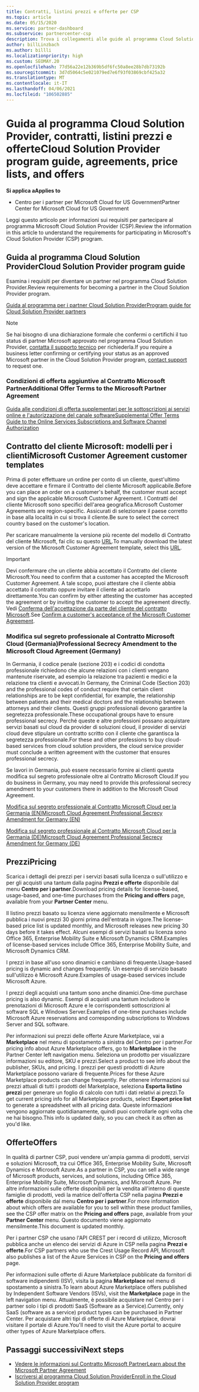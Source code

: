 ```yaml
---
title: Contratti, listini prezzi e offerte per CSP
ms.topic: article
ms.date: 05/15/2020
ms.service: partner-dashboard
ms.subservice: partnercenter-csp
description: Trova i collegamenti alle guide al programma Cloud Solution Provider, ai contratti per i partner, ai contratti per i clienti, ai listini prezzi e alle offerte.
author: billLinzbach
ms.author: billli
ms.localizationpriority: high
ms.custom: SEOMAY.20
ms.openlocfilehash: 77d56a22e12b369b5df6fc50a8ee28b7db73192b
ms.sourcegitcommit: 3d7d5064c5e021079ed7e6f93f03869cbf425a32
ms.translationtype: MT
ms.contentlocale: it-IT
ms.lasthandoff: 04/06/2021
ms.locfileid: "106502885"
---
```

# <a name="cloud-solution-provider-program-guide-agreements-price-lists-and-offers"></a><span data-ttu-id="ca2c1-103">Guida al programma Cloud Solution Provider, contratti, listini prezzi e offerte</span><span class="sxs-lookup"><span data-stu-id="ca2c1-103">Cloud Solution Provider program guide, agreements, price lists, and offers</span></span>

<span data-ttu-id="ca2c1-104">**Si applica a**</span><span class="sxs-lookup"><span data-stu-id="ca2c1-104">**Applies to**</span></span>

- <span data-ttu-id="ca2c1-105">Centro per i partner per Microsoft Cloud for US Government</span><span class="sxs-lookup"><span data-stu-id="ca2c1-105">Partner Center for Microsoft Cloud for US Government</span></span>


<span data-ttu-id="ca2c1-106">Leggi questo articolo per informazioni sui requisiti per partecipare al programma Microsoft Cloud Solution Provider (CSP).</span><span class="sxs-lookup"><span data-stu-id="ca2c1-106">Review the information in this article to understand the requirements for participating in Microsoft's Cloud Solution Provider (CSP) program.</span></span>

## <a name="cloud-solution-provider-program-guide"></a><span data-ttu-id="ca2c1-107">Guida al programma Cloud Solution Provider</span><span class="sxs-lookup"><span data-stu-id="ca2c1-107">Cloud Solution Provider program guide</span></span>

<span data-ttu-id="ca2c1-108">Esamina i requisiti per diventare un partner nel programma Cloud Solution Provider.</span><span class="sxs-lookup"><span data-stu-id="ca2c1-108">Review requirements for becoming a partner in the Cloud Solution Provider program.</span></span>

[<span data-ttu-id="ca2c1-109">Guida al programma per i partner Cloud Solution Provider</span><span class="sxs-lookup"><span data-stu-id="ca2c1-109">Program guide for Cloud Solution Provider partners</span></span>](https://go.microsoft.com/fwlink/p/?LinkId=617100)

>[!Note]
><span data-ttu-id="ca2c1-110">Se hai bisogno di una dichiarazione formale che confermi o certifichi il tuo status di partner Microsoft approvato nel programma Cloud Solution Provider, [contatta il supporto tecnico](https://partner.microsoft.com/pcv/servicerequests/create) per richiederla.</span><span class="sxs-lookup"><span data-stu-id="ca2c1-110">If you require a business letter confirming or certifying your status as an approved Microsoft partner in the Cloud Solution Provider program, [contact support](https://partner.microsoft.com/pcv/servicerequests/create) to request one.</span></span>

### <a name="additional-offer-terms-to-the-microsoft-partner-agreement"></a><span data-ttu-id="ca2c1-111">Condizioni di offerta aggiuntive al Contratto Microsoft Partner</span><span class="sxs-lookup"><span data-stu-id="ca2c1-111">Additional Offer Terms to the Microsoft Partner Agreement</span></span>

[<span data-ttu-id="ca2c1-112">Guida alle condizioni di offerta supplementari per le sottoscrizioni ai servizi online e l'autorizzazione del canale software</span><span class="sxs-lookup"><span data-stu-id="ca2c1-112">Supplemental Offer Terms Guide to the Online Services Subscriptions and Software Channel Authorization</span></span>](https://query.prod.cms.rt.microsoft.com/cms/api/am/binary/RE3NOo7)

## <a name="microsoft-customer-agreement-customer-templates"></a><span data-ttu-id="ca2c1-113">Contratto del cliente Microsoft: modelli per i clienti</span><span class="sxs-lookup"><span data-stu-id="ca2c1-113">Microsoft Customer Agreement customer templates</span></span>

<span data-ttu-id="ca2c1-114">Prima di poter effettuare un ordine per conto di un cliente, quest'ultimo deve accettare e firmare il Contratto del cliente Microsoft applicabile.</span><span class="sxs-lookup"><span data-stu-id="ca2c1-114">Before you can place an order on a customer's behalf, the customer must accept and sign the applicable Microsoft Customer Agreement.</span></span> <span data-ttu-id="ca2c1-115">I Contratti del cliente Microsoft sono specifici dell'area geografica.</span><span class="sxs-lookup"><span data-stu-id="ca2c1-115">Microsoft Customer Agreements are region-specific.</span></span> <span data-ttu-id="ca2c1-116">Assicurati di selezionare il paese corretto in base alla località in cui si trova il cliente.</span><span class="sxs-lookup"><span data-stu-id="ca2c1-116">Be sure to select the correct country based on the customer's location.</span></span>

<span data-ttu-id="ca2c1-117">Per scaricare manualmente la versione più recente del modello di Contratto del cliente Microsoft, fai clic su questo [URL](https://aka.ms/customeragreement).</span><span class="sxs-lookup"><span data-stu-id="ca2c1-117">To manually download the latest version of the Microsoft Customer Agreement template, select this [URL](https://aka.ms/customeragreement).</span></span>

>[!IMPORTANT]
><span data-ttu-id="ca2c1-118">Devi confermare che un cliente abbia accettato il Contratto del cliente Microsoft.</span><span class="sxs-lookup"><span data-stu-id="ca2c1-118">You need to confirm that a customer has accepted the Microsoft Customer Agreement.</span></span> <span data-ttu-id="ca2c1-119">A tale scopo, puoi attestare che il cliente abbia accettato il contratto oppure invitare il cliente ad accettarlo direttamente.</span><span class="sxs-lookup"><span data-stu-id="ca2c1-119">You can confirm by either attesting the customer has accepted the agreement or by inviting the customer to accept the agreement directly.</span></span> <span data-ttu-id="ca2c1-120">Vedi [Conferma dell'accettazione da parte del cliente del contratto Microsoft](confirm-customer-agreement.md).</span><span class="sxs-lookup"><span data-stu-id="ca2c1-120">See [Confirm a customer's acceptance of the Microsoft Customer Agreement](confirm-customer-agreement.md).</span></span>

### <a name="professional-secrecy-amendment-to-the-microsoft-cloud-agreement-germany"></a><span data-ttu-id="ca2c1-121">Modifica sul segreto professionale al Contratto Microsoft Cloud (Germania)</span><span class="sxs-lookup"><span data-stu-id="ca2c1-121">Professional Secrecy Amendment to the Microsoft Cloud Agreement (Germany)</span></span>

<span data-ttu-id="ca2c1-122">In Germania, il codice penale (sezione 203) e i codici di condotta professionale richiedono che alcune relazioni con i clienti vengano mantenute riservate, ad esempio la relazione tra pazienti e medici e la relazione tra clienti e avvocati.</span><span class="sxs-lookup"><span data-stu-id="ca2c1-122">In Germany, the Criminal Code (Section 203) and the professional codes of conduct require that certain client relationships are to be kept confidential, for example, the relationship between patients and their medical doctors and the relationship between attorneys and their clients.</span></span> <span data-ttu-id="ca2c1-123">Questi gruppi professionali devono garantire la segretezza professionale.</span><span class="sxs-lookup"><span data-stu-id="ca2c1-123">These occupational groups have to ensure professional secrecy.</span></span> <span data-ttu-id="ca2c1-124">Perché queste e altre professioni possano acquistare servizi basati sul cloud da provider di soluzioni cloud, il provider di servizi cloud deve stipulare un contratto scritto con il cliente che garantisca la segretezza professionale.</span><span class="sxs-lookup"><span data-stu-id="ca2c1-124">For these and other professions to buy cloud-based services from cloud solution providers, the cloud service provider must conclude a written agreement with the customer that ensures professional secrecy.</span></span>

<span data-ttu-id="ca2c1-125">Se lavori in Germania, può essere necessario fornire ai clienti questa modifica sul segreto professionale oltre al Contratto Microsoft Cloud.</span><span class="sxs-lookup"><span data-stu-id="ca2c1-125">If you do business in Germany, you may need to provide this professional secrecy amendment to your customers there in addition to the Microsoft Cloud Agreement.</span></span>

[<span data-ttu-id="ca2c1-126">Modifica sul segreto professionale al Contratto Microsoft Cloud per la Germania (EN)</span><span class="sxs-lookup"><span data-stu-id="ca2c1-126">Microsoft Cloud Agreement Professional Secrecy Amendment for Germany (EN)</span></span>](https://go.microsoft.com/fwlink/?linkid=2030827&clcid=0x409)

[<span data-ttu-id="ca2c1-127">Modifica sul segreto professionale al Contratto Microsoft Cloud per la Germania (DE)</span><span class="sxs-lookup"><span data-stu-id="ca2c1-127">Microsoft Cloud Agreement Professional Secrecy Amendment for Germany (DE)</span></span>](https://go.microsoft.com/fwlink/?linkid=2030827&clcid=0x407)

## <a name="pricing"></a><span data-ttu-id="ca2c1-128">Prezzi</span><span class="sxs-lookup"><span data-stu-id="ca2c1-128">Pricing</span></span>

<span data-ttu-id="ca2c1-129">Scarica i dettagli dei prezzi per i servizi basati sulla licenza o sull'utilizzo e per gli acquisti una tantum dalla pagina **Prezzi e offerte** disponibile dal menu **Centro per i partner**.</span><span class="sxs-lookup"><span data-stu-id="ca2c1-129">Download pricing details for license-based, usage-based, and one-time purchases from the **Pricing and offers** page, available from your **Partner Center** menu.</span></span>

<span data-ttu-id="ca2c1-130">Il listino prezzi basato su licenza viene aggiornato mensilmente e Microsoft pubblica i nuovi prezzi 30 giorni prima dell'entrata in vigore.</span><span class="sxs-lookup"><span data-stu-id="ca2c1-130">The license-based price list is updated monthly, and Microsoft releases new pricing 30 days before it takes effect.</span></span> <span data-ttu-id="ca2c1-131">Alcuni esempi di servizi basati su licenza sono Office 365, Enterprise Mobility Suite e Microsoft Dynamics CRM.</span><span class="sxs-lookup"><span data-stu-id="ca2c1-131">Examples of license-based services include Office 365, Enterprise Mobility Suite, and Microsoft Dynamics CRM.</span></span> 

<span data-ttu-id="ca2c1-132">I prezzi in base all'uso sono dinamici e cambiano di frequente.</span><span class="sxs-lookup"><span data-stu-id="ca2c1-132">Usage-based pricing is dynamic and changes frequently.</span></span> <span data-ttu-id="ca2c1-133">Un esempio di servizio basato sull'utilizzo è Microsoft Azure.</span><span class="sxs-lookup"><span data-stu-id="ca2c1-133">Examples of usage-based services include Microsoft Azure.</span></span>

<span data-ttu-id="ca2c1-134">I prezzi degli acquisti una tantum sono anche dinamici.</span><span class="sxs-lookup"><span data-stu-id="ca2c1-134">One-time purchase pricing is also dynamic.</span></span> <span data-ttu-id="ca2c1-135">Esempi di acquisti una tantum includono le prenotazioni di Microsoft Azure e le corrispondenti sottoscrizioni al software SQL e Windows Server.</span><span class="sxs-lookup"><span data-stu-id="ca2c1-135">Examples of one-time purchases include Microsoft Azure reservations and corresponding subscriptions to Windows Server and SQL software.</span></span>

<span data-ttu-id="ca2c1-136">Per informazioni sui prezzi delle offerte Azure Marketplace, vai a **Marketplace** nel menu di spostamento a sinistra del Centro per i partner.</span><span class="sxs-lookup"><span data-stu-id="ca2c1-136">For pricing info about Azure Marketplace offers, go to **Marketplace** in the Partner Center left navigation menu.</span></span> <span data-ttu-id="ca2c1-137">Seleziona un prodotto per visualizzare informazioni su editore, SKU e prezzi.</span><span class="sxs-lookup"><span data-stu-id="ca2c1-137">Select a product to see info about the publisher, SKUs, and pricing.</span></span> <span data-ttu-id="ca2c1-138">I prezzi per questi prodotti di Azure Marketplace possono variare di frequente.</span><span class="sxs-lookup"><span data-stu-id="ca2c1-138">Prices for these Azure Marketplace products can change frequently.</span></span> <span data-ttu-id="ca2c1-139">Per ottenere informazioni sui prezzi attuali di tutti i prodotti del Marketplace, seleziona **Esporta listino prezzi** per generare un foglio di calcolo con tutti i dati relativi ai prezzi.</span><span class="sxs-lookup"><span data-stu-id="ca2c1-139">To get current pricing info for all Marketplace products, select **Export price list** to generate a spreadsheet with all pricing data.</span></span> <span data-ttu-id="ca2c1-140">Queste informazioni vengono aggiornate quotidianamente, quindi puoi controllarle ogni volta che ne hai bisogno.</span><span class="sxs-lookup"><span data-stu-id="ca2c1-140">This info is updated daily, so you can check it as often as you'd like.</span></span>

## <a name="offers"></a><span data-ttu-id="ca2c1-141">Offerte</span><span class="sxs-lookup"><span data-stu-id="ca2c1-141">Offers</span></span>

<span data-ttu-id="ca2c1-142">In qualità di partner CSP, puoi vendere un'ampia gamma di prodotti, servizi e soluzioni Microsoft, tra cui Office 365, Enterprise Mobility Suite, Microsoft Dynamics e Microsoft Azure.</span><span class="sxs-lookup"><span data-stu-id="ca2c1-142">As a partner in CSP, you can sell a wide range of Microsoft products, services, and solutions, including Office 365, Enterprise Mobility Suite, Microsoft Dynamics, and Microsoft Azure.</span></span> <span data-ttu-id="ca2c1-143">Per altre informazioni sulle offerte disponibili per la vendita all'interno di queste famiglie di prodotti, vedi la matrice dell'offerta CSP nella pagina **Prezzi e offerte** disponibile dal menu **Centro per i partner**.</span><span class="sxs-lookup"><span data-stu-id="ca2c1-143">For more information about which offers are available for you to sell within these product families, see the CSP offer matrix on the **Pricing and offers** page, available from your **Partner Center** menu.</span></span> <span data-ttu-id="ca2c1-144">Questo documento viene aggiornato mensilmente.</span><span class="sxs-lookup"><span data-stu-id="ca2c1-144">This document is updated monthly.</span></span>

<span data-ttu-id="ca2c1-145">Per i partner CSP che usano l'API CREST per i record di utilizzo, Microsoft pubblica anche un elenco dei servizi di Azure in CSP nella pagina **Prezzi e offerte**.</span><span class="sxs-lookup"><span data-stu-id="ca2c1-145">For CSP partners who use the Crest Usage Record API, Microsoft also publishes a list of the Azure Services in CSP on the **Pricing and offers** page.</span></span>

<span data-ttu-id="ca2c1-146">Per informazioni sulle offerte di Azure Marketplace pubblicate da fornitori di software indipendenti (ISV), visita la pagina **Marketplace** nel menu di spostamento a sinistra.</span><span class="sxs-lookup"><span data-stu-id="ca2c1-146">To learn about Azure Marketplace offers published by Independent Software Vendors  (ISVs), visit the **Marketplace** page in the left navigation menu.</span></span> <span data-ttu-id="ca2c1-147">Attualmente, è possibile acquistare nel Centro per i partner solo i tipi di prodotti SaaS (Software as a Service).</span><span class="sxs-lookup"><span data-stu-id="ca2c1-147">Currently, only SaaS (software as a service) product types can be purchased in Partner Center.</span></span> <span data-ttu-id="ca2c1-148">Per acquistare altri tipi di offerte di Azure Marketplace, dovrai visitare il portale di Azure.</span><span class="sxs-lookup"><span data-stu-id="ca2c1-148">You'll need to visit the Azure portal to acquire other types of Azure Marketplace offers.</span></span>

## <a name="next-steps"></a><span data-ttu-id="ca2c1-149">Passaggi successivi</span><span class="sxs-lookup"><span data-stu-id="ca2c1-149">Next steps</span></span>

- [<span data-ttu-id="ca2c1-150">Vedere le informazioni sul Contratto Microsoft Partner</span><span class="sxs-lookup"><span data-stu-id="ca2c1-150">Learn about the Microsoft Partner Agreement</span></span>](microsoft-partner-agreement.md)
- [<span data-ttu-id="ca2c1-151">Iscriversi al programma Cloud Solution Provider</span><span class="sxs-lookup"><span data-stu-id="ca2c1-151">Enroll in the Cloud Solution Provider program</span></span>](enrolling-in-the-csp-program.md)
